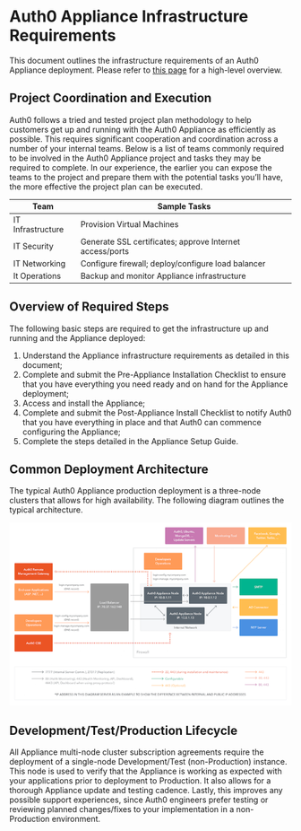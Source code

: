 # Auth0 Appliance Infrastructure Requirements

This document outlines the infrastructure requirements of an Auth0 Appliance deployment. Please refer to [this page](/appliance) for a high-level overview.

## Project Coordination and Execution

Auth0 follows a tried and tested project plan methodology to help customers get up and running with the Auth0 Appliance as efficiently as possible. This requires significant cooperation and coordination across a number of your internal teams. Below is a list of teams commonly required to be involved in the Auth0 Appliance project and tasks they may be required to complete. In our experience, the earlier you can expose the teams to the project and prepare them with the potential tasks you’ll have, the more effective the project plan can be executed.

<table class="table">
    <thead>
        <tr>
            <th>Team</th>
            <th>Sample Tasks</th>
        </tr>
    </thead>
    <tbody>
        <tr>
            <td>IT Infrastructure</td>
            <td>Provision Virtual Machines</td>
        </tr>
        <tr>
            <td>IT Security</td>
            <td>Generate SSL certificates; approve Internet access/ports</td>
        </tr>
        <tr>
            <td>IT Networking</td>
            <td>Configure firewall; deploy/configure load balancer</td>
        </tr>
        <tr>
            <td>It Operations</td>
            <td>Backup and monitor Appliance infrastructure</td>
        </tr>
    </tbody>
</table>

## Overview of Required Steps

The following basic steps are required to get the infrastructure up and running and the Appliance deployed:

1. Understand the Appliance infrastructure requirements as detailed in this document;
2. Complete and submit the Pre-Appliance Installation Checklist to ensure that you have everything you need ready and on hand for the Appliance deployment;
3. Access and install the Appliance;
4. Complete and submit the Post-Appliance Install Checklist to notify Auth0 that you have everything in place and that Auth0 can commence configuring the Appliance;
5. Complete the steps detailed in the Appliance Setup Guide.

## Common Deployment Architecture

The typical Auth0 Appliance production deployment is a three-node clusters that allows for high availability. The following diagram outlines the typical architecture.

![](/media/articles/appliance/appliance-infrastructure.png)

## Development/Test/Production Lifecycle

All Appliance multi-node cluster subscription agreements require the deployment of a single-node Development/Test (non-Production) instance. This node is used to verify that the Appliance is working as expected with your applications prior to deployment to Production. It also allows for a thorough Appliance update and testing cadence. Lastly, this improves any possible support experiences, since Auth0 engineers prefer testing or reviewing planned changes/fixes to your implementation in a non-Production environment.
